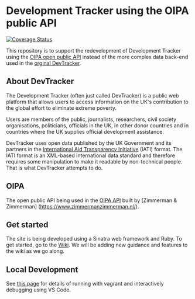 # Development Tracker using the OIPA public API

[![Coverage Status](https://coveralls.io/repos/DFID/devtracker-from-api/badge.svg?branch=master&service=github)](https://coveralls.io/github/DFID/devtracker-from-api?branch=master)

This repository is to support the redevelopment of Development Tracker using the [OIPA open public API](https://www.oipa.nl/home) instead of the more complex data back-end used in the [orginal DevTracker](https://github.com/dfid/aid-platform-beta). 

## About DevTracker
The Development Tracker (often just called DevTracker) is a public web platform that allows users to access information on the UK's contribution to the global effort to eliminate extreme poverty. 

Users are members of the public, journalists, researchers, civil society organisations, politicians, officials in the UK, in other donor countries and in countries where the UK supplies official development assistance.

DevTracker uses open data published by the UK Government and its partners in the [International Aid Transparency Initiative](http://iatistandard.org) (IATI) format. The IATI format is an XML-based international data standard and therefore requires some manipulation to make it readable by non-technical people. That is what DevTracker attempts to do.

## OIPA
The open public API being used in the [OIPA API](https://www.oipa.nl/home) built by [Zimmerman & Zimmerman] (https://www.zimmermanzimmerman.nl/).

## Get started
The site is being developed using a Sinatra web framework and Ruby. To get started, go to the [Wiki](https://github.com/DFID/devtracker-from-api/wiki). We will be adding new guidance and features to the wiki as we go along.

## Local Development

See [this page](docs/local_development.md) for details of running with vagrant and interactively debugging using VS Code.